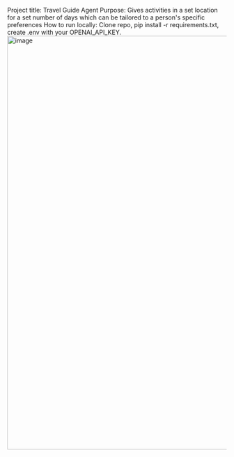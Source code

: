 Project title: Travel Guide Agent
Purpose: Gives activities in a set location for a set number of days which can be tailored to a person's specific preferences
How to run locally: Clone repo, pip install -r requirements.txt, create .env with your OPENAI_API_KEY.
<img width="876" height="950" alt="image" src="https://github.com/user-attachments/assets/856f7710-d1a2-4612-936a-18042c33e900" />
